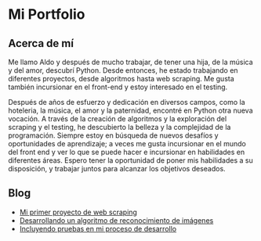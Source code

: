 <!DOCTYPE html>
<html>
<body>
	<h1>Mi Portfolio</h1>
	<h2>Acerca de mí</h2>
	<p>Me llamo Aldo y después de mucho trabajar, de tener una hija, de la música y del amor, descubrí Python. Desde entonces, he estado trabajando en diferentes proyectos, desde algoritmos hasta web scraping. Me gusta también incursionar en el front-end y estoy interesado en el testing.</p>
	<p>Después de años de esfuerzo y dedicación en diversos campos, como la hoteleria, la música, el amor y la paternidad, encontré en Python otra nueva vocación. A través de la creación de algoritmos y la exploración del scraping y el testing, he descubierto la belleza y la complejidad de la programación. Siempre estoy en búsqueda de nuevos desafíos y oportunidades de aprendizaje; a veces me gusta incursionar en el mundo del front end y ver lo que se puede hacer e incursionar en habilidades en diferentes áreas. Espero tener la oportunidad de poner mis habilidades a su disposición, y trabajar juntos para alcanzar los objetivos deseados.</p>
	<h2>Blog</h2>
	<ul>
		<li><a href="#">Mi primer proyecto de web scraping</a></li>
		<li><a href="#">Desarrollando un algoritmo de reconocimiento de imágenes</a></li>
		<li><a href="#">Incluyendo pruebas en mi proceso de desarrollo</a></li>
	</ul>
</body>
</html>
